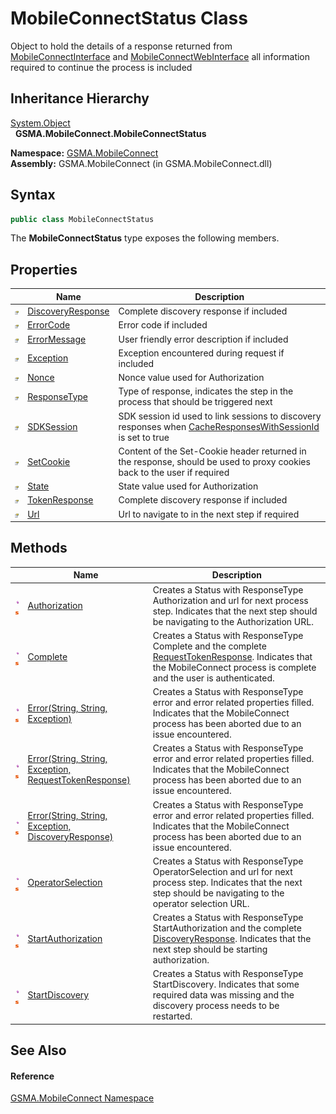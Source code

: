 MobileConnectStatus Class
=========================
Object to hold the details of a response returned from [MobileConnectInterface][1] and [MobileConnectWebInterface][2] all information required to continue the process is included


Inheritance Hierarchy
---------------------
[System.Object][3]  
  **GSMA.MobileConnect.MobileConnectStatus**  

**Namespace:** [GSMA.MobileConnect][4]  
**Assembly:** GSMA.MobileConnect (in GSMA.MobileConnect.dll)

Syntax
------

```csharp
public class MobileConnectStatus
```

The **MobileConnectStatus** type exposes the following members.


Properties
----------

                   | Name                   | Description                                                                                                             
------------------ | ---------------------- | ----------------------------------------------------------------------------------------------------------------------- 
![Public property] | [DiscoveryResponse][5] | Complete discovery response if included                                                                                 
![Public property] | [ErrorCode][6]         | Error code if included                                                                                                  
![Public property] | [ErrorMessage][7]      | User friendly error description if included                                                                             
![Public property] | [Exception][8]         | Exception encountered during request if included                                                                        
![Public property] | [Nonce][9]             | Nonce value used for Authorization                                                                                      
![Public property] | [ResponseType][10]     | Type of response, indicates the step in the process that should be triggered next                                       
![Public property] | [SDKSession][11]       | SDK session id used to link sessions to discovery responses when [CacheResponsesWithSessionId][12] is set to true       
![Public property] | [SetCookie][13]        | Content of the Set-Cookie header returned in the response, should be used to proxy cookies back to the user if required 
![Public property] | [State][14]            | State value used for Authorization                                                                                      
![Public property] | [TokenResponse][15]    | Complete discovery response if included                                                                                 
![Public property] | [Url][16]              | Url to navigate to in the next step if required                                                                         


Methods
-------

                                 | Name                                                         | Description                                                                                                                                                                  
-------------------------------- | ------------------------------------------------------------ | ---------------------------------------------------------------------------------------------------------------------------------------------------------------------------- 
![Public method]![Static member] | [Authorization][17]                                          | Creates a Status with ResponseType Authorization and url for next process step. Indicates that the next step should be navigating to the Authorization URL.                  
![Public method]![Static member] | [Complete][18]                                               | Creates a Status with ResponseType Complete and the complete [RequestTokenResponse][19]. Indicates that the MobileConnect process is complete and the user is authenticated. 
![Public method]![Static member] | [Error(String, String, Exception)][20]                       | Creates a Status with ResponseType error and error related properties filled. Indicates that the MobileConnect process has been aborted due to an issue encountered.         
![Public method]![Static member] | [Error(String, String, Exception, RequestTokenResponse)][21] | Creates a Status with ResponseType error and error related properties filled. Indicates that the MobileConnect process has been aborted due to an issue encountered.         
![Public method]![Static member] | [Error(String, String, Exception, DiscoveryResponse)][22]    | Creates a Status with ResponseType error and error related properties filled. Indicates that the MobileConnect process has been aborted due to an issue encountered.         
![Public method]![Static member] | [OperatorSelection][23]                                      | Creates a Status with ResponseType OperatorSelection and url for next process step. Indicates that the next step should be navigating to the operator selection URL.         
![Public method]![Static member] | [StartAuthorization][24]                                     | Creates a Status with ResponseType StartAuthorization and the complete [DiscoveryResponse][5]. Indicates that the next step should be starting authorization.                
![Public method]![Static member] | [StartDiscovery][25]                                         | Creates a Status with ResponseType StartDiscovery. Indicates that some required data was missing and the discovery process needs to be restarted.                            


See Also
--------

#### Reference
[GSMA.MobileConnect Namespace][4]  

[1]: ../MobileConnectInterface/README.md
[2]: ../MobileConnectWebInterface/README.md
[3]: http://msdn.microsoft.com/en-us/library/e5kfa45b
[4]: ../README.md
[5]: DiscoveryResponse.md
[6]: ErrorCode.md
[7]: ErrorMessage.md
[8]: Exception.md
[9]: Nonce.md
[10]: ResponseType.md
[11]: SDKSession.md
[12]: ../MobileConnectConfig/CacheResponsesWithSessionId.md
[13]: SetCookie.md
[14]: State.md
[15]: TokenResponse.md
[16]: Url.md
[17]: Authorization.md
[18]: Complete.md
[19]: ../../GSMA.MobileConnect.Authentication/RequestTokenResponse/README.md
[20]: Error.md
[21]: Error_1.md
[22]: Error_2.md
[23]: OperatorSelection.md
[24]: StartAuthorization.md
[25]: StartDiscovery.md
[26]: ../../_icons/Help.png
[Public property]: ../../_icons/pubproperty.gif "Public property"
[Public method]: ../../_icons/pubmethod.gif "Public method"
[Static member]: ../../_icons/static.gif "Static member"